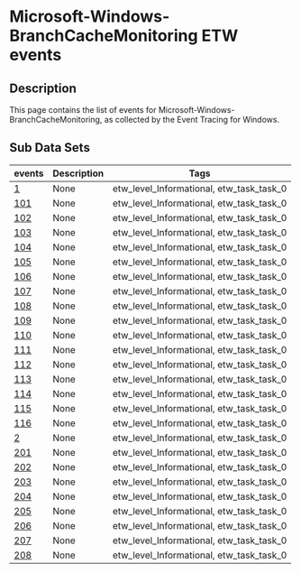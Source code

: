 # Microsoft-Windows-BranchCacheMonitoring ETW events

## Description
This page contains the list of events for Microsoft-Windows-BranchCacheMonitoring, as collected by the Event Tracing for Windows.

## Sub Data Sets
|events|Description|Tags|
|---|---|---|
|[1](events/event-1.md)|None|etw_level_Informational, etw_task_task_0|
|[101](events/event-101.md)|None|etw_level_Informational, etw_task_task_0|
|[102](events/event-102.md)|None|etw_level_Informational, etw_task_task_0|
|[103](events/event-103.md)|None|etw_level_Informational, etw_task_task_0|
|[104](events/event-104.md)|None|etw_level_Informational, etw_task_task_0|
|[105](events/event-105.md)|None|etw_level_Informational, etw_task_task_0|
|[106](events/event-106.md)|None|etw_level_Informational, etw_task_task_0|
|[107](events/event-107.md)|None|etw_level_Informational, etw_task_task_0|
|[108](events/event-108.md)|None|etw_level_Informational, etw_task_task_0|
|[109](events/event-109.md)|None|etw_level_Informational, etw_task_task_0|
|[110](events/event-110.md)|None|etw_level_Informational, etw_task_task_0|
|[111](events/event-111.md)|None|etw_level_Informational, etw_task_task_0|
|[112](events/event-112.md)|None|etw_level_Informational, etw_task_task_0|
|[113](events/event-113.md)|None|etw_level_Informational, etw_task_task_0|
|[114](events/event-114.md)|None|etw_level_Informational, etw_task_task_0|
|[115](events/event-115.md)|None|etw_level_Informational, etw_task_task_0|
|[116](events/event-116.md)|None|etw_level_Informational, etw_task_task_0|
|[2](events/event-2.md)|None|etw_level_Informational, etw_task_task_0|
|[201](events/event-201.md)|None|etw_level_Informational, etw_task_task_0|
|[202](events/event-202.md)|None|etw_level_Informational, etw_task_task_0|
|[203](events/event-203.md)|None|etw_level_Informational, etw_task_task_0|
|[204](events/event-204.md)|None|etw_level_Informational, etw_task_task_0|
|[205](events/event-205.md)|None|etw_level_Informational, etw_task_task_0|
|[206](events/event-206.md)|None|etw_level_Informational, etw_task_task_0|
|[207](events/event-207.md)|None|etw_level_Informational, etw_task_task_0|
|[208](events/event-208.md)|None|etw_level_Informational, etw_task_task_0|
